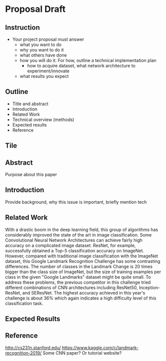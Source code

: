 # Proposal Draft
## Instruction 
- Your project proposal must answer 
  - what you want to do
  - why you want to do it
  - what others have done
  - how you will do it. For how, outline a technical implementation plan 
    - how to acquire dataset, what network architecture to experiment/innovate
  - what results you expect

## Outline
- Title and abstract
- Introduction
- Related Work
- Technical overview (methods)
- Expected results
- Reference

## Tile

## Abstract
Purpose about this paper

## Introduction
Provide background, why this issue is important, briefly mention tech

## Related Work
With a drastic boom in the deep learning field, this group of algorithms has considerably improved the state of the art in image classification. Some Convolutional Neural Network Architectures can achieve fairly high accuracy on a complicated image dataset. ResNet, for example, successfully obtained a Top-5 classification accuracy on ImageNet. However, compared with traditional image classification with the ImageNet dataset, this Google Landmark Recognition Challenge has some contrasting differences. The number of classes in the Landmark Change is 20 times bigger than the class size of ImageNet, but the size of training examples per class in the given "Google Landmarks" dataset might be quite small. To address these problems, the previous competitor in this challenge tried different combinations of CNN architectures including ResNet50, Inception-ResNet, and SEResNet. The highest accuracy achieved in this year's challenge is about 36% which again indicates a high difficulty level of this classification task. 



## Expected Results

## Reference
http://cs231n.stanford.edu/
https://www.kaggle.com/c/landmark-recognition-2019/
Some CNN paper? Or tutorial website?

